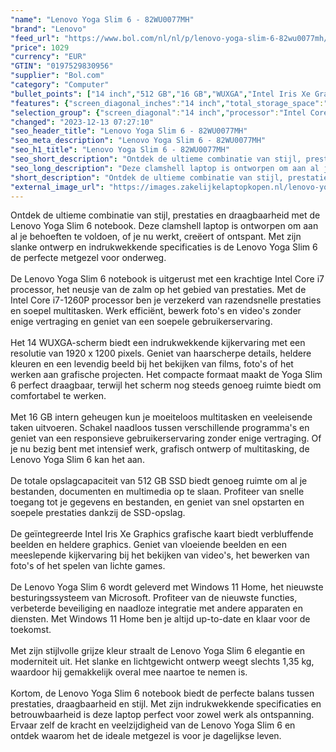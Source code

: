 ```yaml
---
"name": "Lenovo Yoga Slim 6 - 82WU0077MH"
"brand": "Lenovo"
"feed_url": "https://www.bol.com/nl/nl/p/lenovo-yoga-slim-6-82wu0077mh/9300000147511275"
"price": 1029
"currency": "EUR"
"GTIN": "0197529830956"
"supplier": "Bol.com"
"category": "Computer"
"bullet_points": ["14 inch","512 GB","16 GB","WUXGA","Intel Iris Xe Graphics"]
"features": {"screen_diagonal_inches":"14 inch","total_storage_space":"512 GB","memory_size":"16 GB","graphics":"WUXGA","graphics_card":"Intel Iris Xe Graphics"}
"selection_group": {"screen_diagonal":"14 inch","processor":"Intel Core i7","changed_price_past_3_days":false,"product_family":"Yoga"}
"changed": "2023-12-13 07:27:10"
"seo_header_title": "Lenovo Yoga Slim 6 - 82WU0077MH"
"seo_meta_description": "Lenovo Yoga Slim 6 - 82WU0077MH"
"seo_h1_title": "Lenovo Yoga Slim 6 - 82WU0077MH"
"seo_short_description": "Ontdek de ultieme combinatie van stijl, prestaties en draagbaarheid met de Lenovo Yoga Slim 6 notebook."
"seo_long_description": "Deze clamshell laptop is ontworpen om aan al je behoeften te voldoen, of je nu werkt, creëert of ontspant. Met zijn slanke ontwerp en indrukwekkende specificaties is de Lenovo Yoga Slim 6 de perfecte metgezel voor onderweg. <br /> <br />De Lenovo Yoga Slim 6 notebook is uitgerust met een krachtige Intel Core i7 processor, het neusje van de zalm op het gebied van prestaties. Met de Intel Core i7-1260P processor ben je verzekerd van razendsnelle prestaties en soepel multitasken. Werk efficiënt, bewerk foto's en video's zonder enige vertraging en geniet van een soepele gebruikerservaring. <br /> <br />Het 14 WUXGA-scherm biedt een indrukwekkende kijkervaring met een resolutie van 1920 x 1200 pixels. Geniet van haarscherpe details, heldere kleuren en een levendig beeld bij het bekijken van films, foto's of het werken aan grafische projecten. Het compacte formaat maakt de Yoga Slim 6 perfect draagbaar, terwijl het scherm nog steeds genoeg ruimte biedt om comfortabel te werken. <br /> <br />Met 16 GB intern geheugen kun je moeiteloos multitasken en veeleisende taken uitvoeren. Schakel naadloos tussen verschillende programma's en geniet van een responsieve gebruikerservaring zonder enige vertraging. Of je nu bezig bent met intensief werk, grafisch ontwerp of multitasking, de Lenovo Yoga Slim 6 kan het aan. <br /> <br />De totale opslagcapaciteit van 512 GB SSD biedt genoeg ruimte om al je bestanden, documenten en multimedia op te slaan. Profiteer van snelle toegang tot je gegevens en bestanden, en geniet van snel opstarten en soepele prestaties dankzij de SSD-opslag. <br /> <br />De geïntegreerde Intel Iris Xe Graphics grafische kaart biedt verbluffende beelden en heldere graphics. Geniet van vloeiende beelden en een meeslepende kijkervaring bij het bekijken van video's, het bewerken van foto's of het spelen van lichte games. <br /> <br />De Lenovo Yoga Slim 6 wordt geleverd met Windows 11 Home, het nieuwste besturingssysteem van Microsoft. Profiteer van de nieuwste functies, verbeterde beveiliging en naadloze integratie met andere apparaten en diensten. Met Windows 11 Home ben je altijd up-to-date en klaar voor de toekomst. <br /> <br />Met zijn stijlvolle grijze kleur straalt de Lenovo Yoga Slim 6 elegantie en moderniteit uit. Het slanke en lichtgewicht ontwerp weegt slechts 1,35 kg, waardoor hij gemakkelijk overal mee naartoe te nemen is. <br /> <br />Kortom, de Lenovo Yoga Slim 6 notebook biedt de perfecte balans tussen prestaties, draagbaarheid en stijl. Met zijn indrukwekkende specificaties en betrouwbaarheid is deze laptop perfect voor zowel werk als ontspanning. Ervaar zelf de kracht en veelzijdigheid van de Lenovo Yoga Slim 6 en ontdek waarom het de ideale metgezel is voor je dagelijkse leven. <br />"
"short_description": "Ontdek de ultieme combinatie van stijl, prestaties en draagbaarheid met de Lenovo Yoga Slim 6 notebook. Deze clamshell laptop is ontworpen om aan al je behoeften te voldoen, of je nu werkt, creëert of ontspant. Met zijn slanke ontwerp en indrukwekkende specificaties is de Lenovo Yoga Slim 6 de perfecte metgezel voor onderweg. De Lenovo Yoga Slim 6 notebook is uitgerust met een krachtige Intel Core i7 processor, het neusje van de zalm op het gebied van prestaties. Met de Intel Core i7-1260P processor ben je verzekerd van razendsnelle prestaties en soepel multitasken. Werk efficiënt, bewerk foto's en video's zonder enige vertraging en geniet van een soepele gebruikerservaring. Het 14 WUXGA-scherm biedt een indrukwekkende kijkervaring met een resolutie van 1920 x 1200 pixels. Geniet van haarscherpe details, heldere kleuren en een levendig beeld bij het bekijken van films, foto's of het werken aan grafische projecten. Het compacte formaat maakt de Yoga Slim 6 perfect draagbaar, terwijl het scherm nog steeds genoeg ruimte biedt om comfortabel te werken. Met 16 GB intern geheugen kun je moeiteloos multitasken en veeleisende taken uitvoeren. Schakel naadloos tussen verschillende programma's en geniet van een responsieve gebruikerservaring zonder enige vertraging. Of je nu bezig bent met intensief werk, grafisch ontwerp of multitasking, de Lenovo Yoga Slim 6 kan het aan. De totale opslagcapaciteit van 512 GB SSD biedt genoeg ruimte om al je bestanden, documenten en multimedia op te slaan. Profiteer van snelle toegang tot je gegevens en bestanden, en geniet van snel opstarten en soepele prestaties dankzij de SSD-opslag. De geïntegreerde Intel Iris Xe Graphics grafische kaart biedt verbluffende beelden en heldere graphics. Geniet van vloeiende beelden en een meeslepende kijkervaring bij het bekijken van video's, het bewerken van foto's of het spelen van lichte games. De Lenovo Yoga Slim 6 wordt geleverd met Windows 11 Home, het nieuwste besturingssysteem van Microsoft. Profiteer van de nieuwste functies, verbeterde beveiliging en naadloze integratie met andere apparaten en diensten. Met Windows 11 Home ben je altijd up-to-date en klaar voor de toekomst. Met zijn stijlvolle grijze kleur straalt de Lenovo Yoga Slim 6 elegantie en moderniteit uit. Het slanke en lichtgewicht ontwerp weegt slechts 1,35 kg, waardoor hij gemakkelijk overal mee naartoe te nemen is. Kortom, de Lenovo Yoga Slim 6 notebook biedt de perfecte balans tussen prestaties, draagbaarheid en stijl. Met zijn indrukwekkende specificaties en betrouwbaarheid is deze laptop perfect voor zowel werk als ontspanning. Ervaar zelf de kracht en veelzijdigheid van de Lenovo Yoga Slim 6 en ontdek waarom het de ideale metgezel is voor je dagelijkse leven."
"external_image_url": "https://images.zakelijkelaptopkopen.nl/lenovo-yoga-slim-6-82wu0077mh.webp"
---
```


Ontdek de ultieme combinatie van stijl, prestaties en draagbaarheid met de Lenovo Yoga Slim 6 notebook. Deze clamshell laptop is ontworpen om aan al je behoeften te voldoen, of je nu werkt, creëert of ontspant. Met zijn slanke ontwerp en indrukwekkende specificaties is de Lenovo Yoga Slim 6 de perfecte metgezel voor onderweg. <br /> <br />De Lenovo Yoga Slim 6 notebook is uitgerust met een krachtige Intel Core i7 processor, het neusje van de zalm op het gebied van prestaties. Met de Intel Core i7-1260P processor ben je verzekerd van razendsnelle prestaties en soepel multitasken. Werk efficiënt, bewerk foto's en video's zonder enige vertraging en geniet van een soepele gebruikerservaring. <br /> <br />Het 14 WUXGA-scherm biedt een indrukwekkende kijkervaring met een resolutie van 1920 x 1200 pixels. Geniet van haarscherpe details, heldere kleuren en een levendig beeld bij het bekijken van films, foto's of het werken aan grafische projecten. Het compacte formaat maakt de Yoga Slim 6 perfect draagbaar, terwijl het scherm nog steeds genoeg ruimte biedt om comfortabel te werken. <br /> <br />Met 16 GB intern geheugen kun je moeiteloos multitasken en veeleisende taken uitvoeren. Schakel naadloos tussen verschillende programma's en geniet van een responsieve gebruikerservaring zonder enige vertraging. Of je nu bezig bent met intensief werk, grafisch ontwerp of multitasking, de Lenovo Yoga Slim 6 kan het aan. <br /> <br />De totale opslagcapaciteit van 512 GB SSD biedt genoeg ruimte om al je bestanden, documenten en multimedia op te slaan. Profiteer van snelle toegang tot je gegevens en bestanden, en geniet van snel opstarten en soepele prestaties dankzij de SSD-opslag. <br /> <br />De geïntegreerde Intel Iris Xe Graphics grafische kaart biedt verbluffende beelden en heldere graphics. Geniet van vloeiende beelden en een meeslepende kijkervaring bij het bekijken van video's, het bewerken van foto's of het spelen van lichte games. <br /> <br />De Lenovo Yoga Slim 6 wordt geleverd met Windows 11 Home, het nieuwste besturingssysteem van Microsoft. Profiteer van de nieuwste functies, verbeterde beveiliging en naadloze integratie met andere apparaten en diensten. Met Windows 11 Home ben je altijd up-to-date en klaar voor de toekomst. <br /> <br />Met zijn stijlvolle grijze kleur straalt de Lenovo Yoga Slim 6 elegantie en moderniteit uit. Het slanke en lichtgewicht ontwerp weegt slechts 1,35 kg, waardoor hij gemakkelijk overal mee naartoe te nemen is. <br /> <br />Kortom, de Lenovo Yoga Slim 6 notebook biedt de perfecte balans tussen prestaties, draagbaarheid en stijl. Met zijn indrukwekkende specificaties en betrouwbaarheid is deze laptop perfect voor zowel werk als ontspanning. Ervaar zelf de kracht en veelzijdigheid van de Lenovo Yoga Slim 6 en ontdek waarom het de ideale metgezel is voor je dagelijkse leven. <br />
